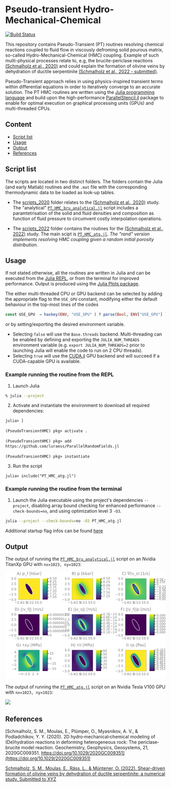 # Pseudo-transient Hydro-Mechanical-Chemical

[![Build Status](https://github.com/PTsolvers/PseudoTransientHMC.jl/actions/workflows/CI.yml/badge.svg?branch=main)](https://github.com/PTsolvers/PseudoTransientHMC.jl/actions/workflows/CI.yml?query=branch%3Amain)

This repository contains Pseudo-Transient (PT) routines resolving chemical reactions coupled to fluid flow in viscously defroming solid pourous matrix, so-called Hydro-Mechanical-Chemical (HMC) coupling. Example of such multi-physical processes relate to, e.g, the brucite-periclase reactions [(Schmalholz et al., 2020)](https://doi.org/10.1029/2020GC009351) and could explain the formation of olivine veins by dehydration of ductile serpentinite [(Schmalholz et al., 2022 - submitted)]().

Pseudo-Transient approach relies in using physics-inspired transient terms within differential equations in order to iteratively converge to an accurate solution. The PT HMC routines are written using the [Julia programming language](https://julialang.org) and build upon the high-performance [ParallelStencil.jl](https://github.com/omlins/ParallelStencil.jl) package to enable for optimal execution on graphical processing units (GPUs) and multi-threaded CPUs.

## Content
* [Script list](#script-list)
* [Usage](#usage)
* [Output](#output)
* [References](#references)

## Script list
The scripts are located in two distinct folders. The folders contain the Julia (and early Matlab) routines and the `.mat` file with the corresponding thermodynamic data to be loaded as look-up tables.

- The [scripts_2020](scripts_2020) folder relates to the [(Schmalholz et al., 2020)](https://doi.org/10.1029/2020GC009351) study. The "analytical" [`PT_HMC_bru_analytical.jl`](scripts_2020/PT_HMC_bru_analytical.jl) script includes a paramtetrisation of the solid and fluid densities and composition as function of fluid pressure to circumvent costly interpolation operations.

- The [scripts_2022](scripts_2022) folder contains the routines for the [(Schmalholz et al., 2022)]() study. The main scipt is [`PT_HMC_atg.jl`](scripts_2022/PT_HMC_atg.jl). _The "rand" version implements resolving HMC coupling given a random initial porosity distribution._

## Usage
If not stated otherwise, all the routines are written in Julia and can be executed from the [Julia REPL], or from the terminal for improved performance. Output is produced using the [Julia Plots package].

The either multi-threaded CPU or GPU backend can be selected by adding the appropriate flag to the `USE_GPU` constant, modifying either the default behaviour in the top-most lines of the codes
```julia
const USE_GPU  = haskey(ENV, "USE_GPU" ) ? parse(Bool, ENV["USE_GPU"] ) : false
```
or by setting/exporting the desired environment variable.

- Selecting `false` will use the `Base.threads` backend. Multi-threading can be enabled by defining and exporting the `JULIA_NUM_THREADS` environment variable (e.g. `export JULIA_NUM_THREADS=2` prior to launching Julia will enable the code to run on 2 CPU threads).
- Selecting `true` will use the [CUDA.jl] GPU backend and will succeed if a CUDA-capable GPU is available.

### Example running the routine from the REPL

1. Launch Julia
```sh
% julia --project
```
2. Activate and instantiate the environment to download all required dependencies:
```julia-repl
julia> ]

(PseudoTransientHMC) pkg> activate .

(PseudoTransientHMC) pkg> add https://github.com/luraess/ParallelRandomFields.jl

(PseudoTransientHMC) pkg> instantiate
```
3. Run the script
```julia-repl
julia> include("PT_HMC_atg.jl")
```

### Example running the routine from the terminal

1. Launch the Julia executable using the project's dependencies `--project`, disabling array bound checking for enhanced performance `--check-bounds=no`, and using optimization level 3 `-O3`.
```sh
julia --project --check-bounds=no -O3 PT_HMC_atg.jl
```
Additional startup flag infos can be found [here](https://docs.julialang.org/en/v1/manual/getting-started/#man-getting-started)

## Output
The output of running the [`PT_HMC_bru_analytical.jl`](scripts_2020/PT_HMC_bru_analytical.jl) script on an Nvidia TitanXp GPU with `nx=1023, ny=1023`:

![PT-HMC code predicting brucite-periclase reaction](docs/PT_HMC_1023x1023.png)

The output of running the [`PT_HMC_atg.jl`](scripts_2022/PT_HMC_atg.jl) script on an Nvidia Tesla V100 GPU with `nx=1023, ny=1023`:

![](docs/PT_HMC_Atg_1023x1023.gif)


## References
[Schmalholz, S. M., Moulas, E., Plümper, O., Myasnikov, A. V., & Podladchikov, Y. Y. (2020). 2D hydro‐mechanical‐chemical modeling of (De)hydration reactions in deforming heterogeneous rock: The periclase‐brucite model reaction. Geochemistry, Geophysics, Geosystems, 21, 2020GC009351. https://doi.org/10.1029/2020GC009351](https://doi.org/10.1029/2020GC009351)

[Schmalholz, S. M., Moulas, E., Räss, L., & Müntener, O. (2022). Shear-driven formation of olivine veins by dehydration of ductile serpentinite: a numerical study. Submitted to XYZ]()

[CUDA.jl]: https://github.com/JuliaGPU/CUDA.jl
[Julia Plots package]: https://github.com/JuliaPlots/Plots.jl
[Julia REPL]: https://docs.julialang.org/en/v1/stdlib/REPL/
